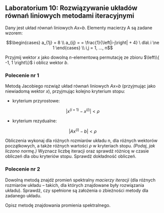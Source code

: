 ## Laboratorium 10: Rozwiązywanie układów równań liniowych metodami iteracyjnymi 

Dany jest układ równań liniowych *Ax=b*.
Elementy macierzy A są zadane wzorem:

```math
\begin{cases}
a_{1j} = 8 \\
a_{ij} = = \frac{1}{\left|i-j\right| + 4} \ dla\  i \ne 1
\end{cases} \\
i,j = 1, ..., n
```


Przyjmij wektor *x* jako dowolną $n$-elementową permutację ze zbioru $\left\\{ -1, 1 \right\\}$ i oblicz wektor *b*. 


### Polecenie nr 1

Metodą Jacobiego rozwiąż układ równań liniowych *Ax=b* (przyjmując jako niewiadomą wektor *x*),
przyjmując kolejno kryterium stopu: 

- kryterium przyrostowe:

```math
\left | x^{(i+1)}-x^{(i)} \right | < \rho
```

- kryterium rezydualne:

```math
\left |Ax^{(i)} - b \right | < \rho
```

Obliczenia wykonaj dla różnych rozmiarów układu n, dla różnych wektorów początkowych, a także
różnych wartości $\rho$ w kryteriach stopu. _(Podaj, jak liczono normę.)_ Wyznacz liczbę iteracji oraz
sprawdź różnicę w czasie obliczeń dla obu kryteriów stopu.
Sprawdź dokładność obliczeń. 

### Polecenie nr 2

Dowolną metodą znajdź promień spektralny *macierzy iteracji* (dla różnych rozmiarów układu –
takich, dla których znajdowane były rozwiązania układu). Sprawdź, czy spełnione są założenia o
zbieżności metody dla zadanego układu.

Opisz metodę znajdowania promienia spektralnego. 